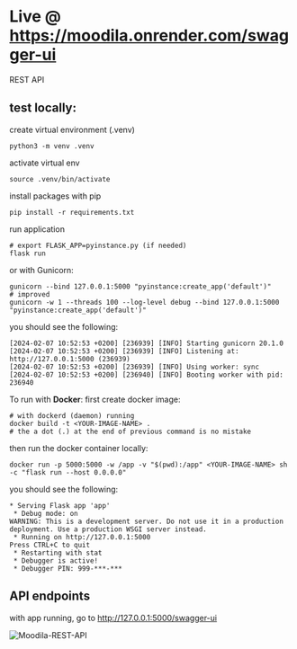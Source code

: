 
# Live @ https://moodila.onrender.com/swagger-ui
REST API

## test locally:

create virtual environment (.venv) 
```
python3 -m venv .venv
```

activate virtual env
```
source .venv/bin/activate
```

install packages with pip
```
pip install -r requirements.txt
```

run application
```
# export FLASK_APP=pyinstance.py (if needed)
flask run
```
or with Gunicorn:
```
gunicorn --bind 127.0.0.1:5000 "pyinstance:create_app('default')"
# improved
gunicorn -w 1 --threads 100 --log-level debug --bind 127.0.0.1:5000 "pyinstance:create_app('default')"
```
you should see the following:
```
[2024-02-07 10:52:53 +0200] [236939] [INFO] Starting gunicorn 20.1.0
[2024-02-07 10:52:53 +0200] [236939] [INFO] Listening at: http://127.0.0.1:5000 (236939)
[2024-02-07 10:52:53 +0200] [236939] [INFO] Using worker: sync
[2024-02-07 10:52:53 +0200] [236940] [INFO] Booting worker with pid: 236940
```
To run with **Docker**:
first create docker image:
```
# with dockerd (daemon) running
docker build -t <YOUR-IMAGE-NAME> .
# the a dot (.) at the end of previous command is no mistake
```

then run the docker container locally:
```
docker run -p 5000:5000 -w /app -v "$(pwd):/app" <YOUR-IMAGE-NAME> sh -c "flask run --host 0.0.0.0"
```
you should see the following:
```
* Serving Flask app 'app'
 * Debug mode: on
WARNING: This is a development server. Do not use it in a production deployment. Use a production WSGI server instead.
 * Running on http://127.0.0.1:5000
Press CTRL+C to quit
 * Restarting with stat
 * Debugger is active!
 * Debugger PIN: 999-***-***
```
## API endpoints
with app running, go to http://127.0.0.1:5000/swagger-ui

![Moodila-REST-API](https://github.com/westoleaboat/Moodila-RestAPI/assets/68698872/764e2a46-7c07-420f-ace2-0d3e14c884b4)
